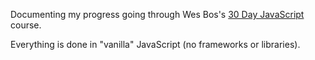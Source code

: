Documenting my progress going through Wes Bos's [30 Day JavaScript](https://javascript30.com) course.

Everything is done in "vanilla" JavaScript (no frameworks or libraries).

